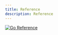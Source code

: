 ```yaml
---
title: Reference
description: Reference
---
```

[![Go Reference](https://pkg.go.dev/badge/graphics.gd.svg)](https://pkg.go.dev/graphics.gd)
